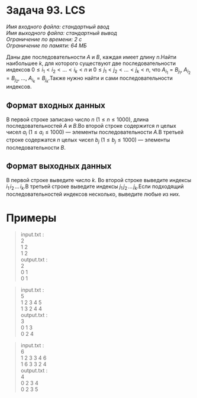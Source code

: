 # **Задача 93. LCS**
*Имя входного файла: стандартный ввод<br/>
Имя выходного файла: стандартный вывод<br/>
Ограничение по времени: 2 с<br/>
Ограничение по памяти: 64 МБ<br/>*

Даны две последовательности $A$ и $B$, каждая имеет длину $n$.Найти наибольшее $k$, для которого существуют две последовательности индексов $0 \le i_1 < i_2 < \ldots < i_k < n$ и $0 \le j_1 < j_2 < \ldots < j_k < n$, что $A_{i_1} = B_{j_1}$, $A_{i_2} = B_{j_2}$, …, $A_{i_k} = B_{j_k}$.Также нужно найти и сами последовательности индексов.

## **Формат входных данных**
В первой строке записано число $n$ ($1 \le n \le 1000$), длина последовательностей $A$ и $B$.Во второй строке содержится $n$ целых чисел $a_i$ ($1 \le a_i \le 1000$) — элементы последовательности $A$.В третьей строке содержатся $n$ целых чисел $b_j$ ($1 \le b_j \le 1000$) — элементы последовательности $B$.
## **Формат выходных данных**
В первой строке выведите число $k$. Во второй строке выведите индексы $i_{1}\, i_{2}\, \ldots\, i_k$.В третьей строке выведите индексы $j_{1}\, j_{2}\, \ldots\, j_k$.Если подходящий последовательностей индексов несколько, выведите любые из них.

# **Примеры**
> input.txt :<br/>
2<br/>
1 2<br/>
1 2<br/>
output.txt :<br/>
2<br/>
0 1<br/>
0 1<br/>

> input.txt :<br/>
5<br/>
1 2 3 4 5<br/>
1 3 2 4 4<br/>
output.txt :<br/>
3<br/>
0 1 3<br/>
0 2 4<br/>

> input.txt :<br/>
6<br/>
1 2 3 3 4 6<br/>
1 6 3 3 2 4<br/>
output.txt :<br/>
4<br/>
0 2 3 4<br/>
0 2 3 5<br/>